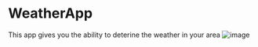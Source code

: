 # WeatherApp
This app gives you the ability to deterine the weather in your area
![image](https://user-images.githubusercontent.com/46053514/218156461-35e0c3d9-2cb1-4ff2-8727-96b0f51586b0.png)
